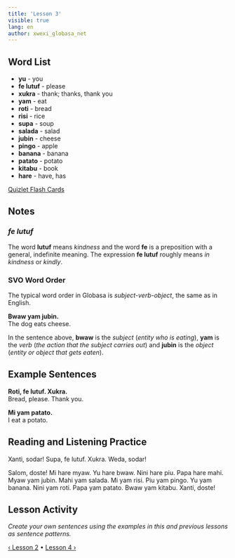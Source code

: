 ```yaml
---
title: 'Lesson 3'
visible: true
lang: en
author: xwexi_globasa_net
---
```


## Word List

* **yu** - you
* **fe lutuf** - please
* **xukra** - thank; thanks, thank you
* **yam** - eat
* **roti** - bread
* **risi** - rice
* **supa** - soup
* **salada** - salad
* **jubin** - cheese
* **pingo** - apple
* **banana** - banana
* **patato** - potato
* **kitabu** - book
* **hare** - have, has

[Quizlet Flash Cards](https://quizlet.com/556026318/globasa-101-lesson-3-flash-cards/)

## Notes
### _fe lutuf_

The word **lutuf** means _kindness_ and the word **fe** is a preposition with a general, indefinite meaning. The expression **fe lutuf** roughly means _in kindness_ or _kindly_.

### SVO Word Order 

The typical word order in Globasa is _subject-verb-object_, the same as in English.

**Bwaw yam jubin.**  
The dog eats cheese.

In the sentence above, **bwaw** is the _subject_ (_entity who is eating_), **yam** is the _verb_ (_the action that the subject carries out_) and **jubin** is the _object_ (_entity or object that gets eaten_).   
 
## Example Sentences

**Roti, fe lutuf. Xukra.**  
Bread, please. Thank you.

**Mi yam patato.**  
I eat a potato.

## Reading and Listening Practice

Xanti, sodar! Supa, fe lutuf. Xukra. Weda, sodar!

Salom, doste! Mi hare myaw. Yu hare bwaw. Nini hare piu. Papa hare mahi. Myaw yam jubin. Mahi yam salada. Mi yam risi. Piu yam pingo. Yu yam banana. Nini yam roti. Papa yam patato. Bwaw yam kitabu. Xanti, doste!

## Lesson Activity

_Create your own sentences using the examples in this and previous lessons as sentence patterns._

[&#8249; Lesson 2](./02.darsu.02.default.eng.md) &#8226;
[Lesson 4 &#8250;](./02.darsu.04.default.eng.md)
